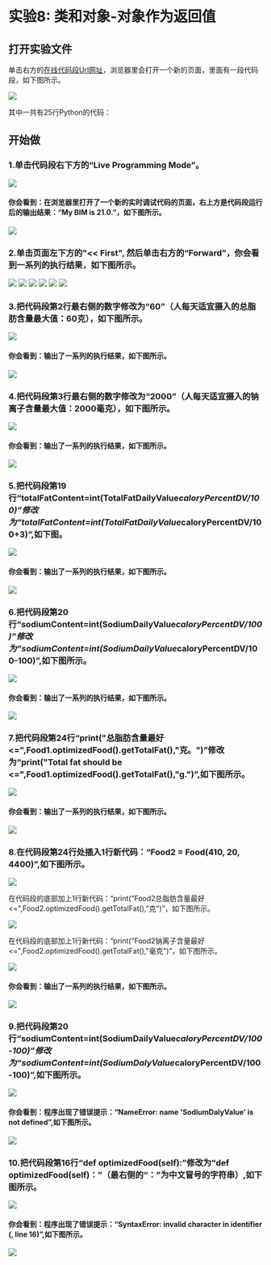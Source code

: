 # 实验8: 类和对象-对象作为返回值

## 打开实验文件

单击右方的[在线代码段Url网址](http://pythontutor.com/visualize.html#code=CaloriesDailyValue%20%3D%202000%0ATotalFatDailyValue%20%3D%2065%20%0ASodiumDailyValue%20%3D%202400%20%20%0A%0Aclass%20Food%3A%0A%20%20%20%20def%20__init__%28self,caloryFromFood,totalFatContent,sodiumContent%29%3A%0A%20%20%20%20%20%20%20%20self.calory%20%3D%20caloryFromFood%0A%20%20%20%20%20%20%20%20self.totalFat%20%3D%20totalFatContent%0A%20%20%20%20%20%20%20%20self.sodium%20%3D%20sodiumContent%0A%20%20%20%20def%20getCalory%28self%29%3A%0A%20%20%20%20%20%20%20%20return%20self.calory%0A%20%20%20%20def%20getTotalFat%28self%29%3A%0A%20%20%20%20%20%20%20%20return%20self.totalFat%0A%20%20%20%20def%20getSodium%28self%29%3A%0A%20%20%20%20%20%20%20%20return%20self.sodium%0A%20%20%20%20def%20optimizedFood%28self%29%3A%0A%20%20%20%20%20%20%20%20caloryFromFood%20%3D%20self.calory%0A%20%20%20%20%20%20%20%20caloryPercentDV%20%3D%20self.calory%20*%20100%20/%20CaloriesDailyValue%0A%20%20%20%20%20%20%20%20totalFatContent%3Dint%28TotalFatDailyValue*caloryPercentDV/100%29%0A%20%20%20%20%20%20%20%20sodiumContent%3Dint%28SodiumDailyValue*caloryPercentDV/100%29%0A%20%20%20%20%20%20%20%20return%20Food%28caloryFromFood,%20totalFatContent,%20sodiumContent%29%0A%0AFood1%20%3D%20Food%28450,%2021,%202400%29%0Aprint%28%22%E6%80%BB%E8%84%82%E8%82%AA%E5%90%AB%E9%87%8F%E6%9C%80%E5%A5%BD%3C%3D%22,Food1.optimizedFood%28%29.getTotalFat%28%29,%22%E5%85%8B%E3%80%82%22%29%0Aprint%28%22%E9%92%A0%E7%A6%BB%E5%AD%90%E5%90%AB%E9%87%8F%E6%9C%80%E5%A5%BD%3C%3D%22,Food1.optimizedFood%28%29.getSodium%28%29,%22%E6%AF%AB%E5%85%8B%E3%80%82%22%29&cumulative=false&heapPrimitives=nevernest&mode=edit&origin=opt-frontend.js&py=3&rawInputLstJSON=%5B%5D&textReferences=false)，浏览器里会打开一个新的页面，里面有一段代码段，如下图所示。

![](/images/章1-快速掌握编程的基础知识/类和对象-对象作为返回值/0.bmp)

其中一共有25行Python的代码：

## 开始做

### 1.单击代码段右下方的“Live Programming Mode”。

![](/images/章1-快速掌握编程的基础知识/类和对象-对象作为返回值/1a.bmp)

#### 你会看到：在浏览器里打开了一个新的实时调试代码的页面，右上方是代码段运行后的输出结果：“My BIM is 21.0.”，如下图所示。

![](/images/章1-快速掌握编程的基础知识/类和对象-对象作为返回值/1b.bmp)

### 2.单击页面左下方的"<< First", 然后单击右方的“Forward”，你会看到一系列的执行结果，如下图所示。

![](/images/章1-快速掌握编程的基础知识/类和对象-对象作为返回值/2b1.bmp)
![](/images/章1-快速掌握编程的基础知识/类和对象-对象作为返回值/2b2.bmp)
![](/images/章1-快速掌握编程的基础知识/类和对象-对象作为返回值/2b3.bmp)
![](/images/章1-快速掌握编程的基础知识/类和对象-对象作为返回值/2b4.bmp)
![](/images/章1-快速掌握编程的基础知识/类和对象-对象作为返回值/2b5.bmp)
![](/images/章1-快速掌握编程的基础知识/类和对象-对象作为返回值/2b6.bmp)

### 3.把代码段第2行最右侧的数字修改为“60”（人每天适宜摄入的总脂肪含量最大值：60克），如下图所示。

![](/images/章1-快速掌握编程的基础知识/类和对象-对象作为返回值/3a.bmp)

#### 你会看到：输出了一系列的执行结果，如下图所示。

![](/images/章1-快速掌握编程的基础知识/类和对象-对象作为返回值/3b.bmp)

### 4.把代码段第3行最右侧的数字修改为“2000”（人每天适宜摄入的钠离子含量最大值：2000毫克），如下图所示。

![](/images/章1-快速掌握编程的基础知识/类和对象-对象作为返回值/4a.bmp)

#### 你会看到：输出了一系列的执行结果，如下图所示。

![](/images/章1-快速掌握编程的基础知识/类和对象-对象作为返回值/4b.bmp)

### 5.把代码段第19行“totalFatContent=int(TotalFatDailyValue*caloryPercentDV/100)”修改为“totalFatContent=int(TotalFatDailyValue*caloryPercentDV/100+3)”,如下图。

![](/images/章1-快速掌握编程的基础知识/类和对象-对象作为返回值/5a.bmp)

#### 你会看到：输出了一系列的执行结果，如下图所示。

![](/images/章1-快速掌握编程的基础知识/类和对象-对象作为返回值/5b.bmp)

### 6.把代码段第20行“sodiumContent=int(SodiumDailyValue*caloryPercentDV/100)”修改为“sodiumContent=int(SodiumDailyValue*caloryPercentDV/100-100)”,如下图所示。

![](/images/章1-快速掌握编程的基础知识/类和对象-对象作为返回值/6a.bmp)

#### 你会看到：输出了一系列的执行结果，如下图所示。

![](/images/章1-快速掌握编程的基础知识/类和对象-对象作为返回值/6b.bmp)

### 7.把代码段第24行“print("总脂肪含量最好<=",Food1.optimizedFood().getTotalFat(),"克。")”修改为“print("Total fat should be <=",Food1.optimizedFood().getTotalFat(),"g.")”,如下图所示。

![](/images/章1-快速掌握编程的基础知识/类和对象-对象作为返回值/7a.bmp)

#### 你会看到：输出了一系列的执行结果，如下图所示。

![](/images/章1-快速掌握编程的基础知识/类和对象-对象作为返回值/7b.bmp)

### 8.在代码段第24行处插入1行新代码：“Food2 = Food(410, 20, 4400)”,如下图所示。

![](/images/章1-快速掌握编程的基础知识/类和对象-对象作为返回值/8a1.bmp)

在代码段的底部加上1行新代码：“print("Food2总脂肪含量最好<=",Food2.optimizedFood().getTotalFat(),"克")”，如下图所示。

![](/images/章1-快速掌握编程的基础知识/类和对象-对象作为返回值/8a2.bmp)

在代码段的底部加上1行新代码：“print("Food2钠离子含量最好<=",Food2.optimizedFood().getTotalFat(),"毫克")”，如下图所示。

![](/images/章1-快速掌握编程的基础知识/类和对象-对象作为返回值/8a3.bmp)

#### 你会看到：输出了一系列的执行结果，如下图所示。

![](/images/章1-快速掌握编程的基础知识/类和对象-对象作为返回值/8b.bmp)

### 9.把代码段第20行“sodiumContent=int(SodiumDailyValue*caloryPercentDV/100-100)”修改为“sodiumContent=int(SodiumDalyValue*caloryPercentDV/100-100)”,如下图所示。

![](/images/章1-快速掌握编程的基础知识/类和对象-对象作为返回值/9a.bmp)

#### 你会看到：程序出现了错误提示：“NameError: name 'SodiumDalyValue' is not defined”,如下图所示。

![](/images/章1-快速掌握编程的基础知识/类和对象-对象作为返回值/9b.bmp)

### 10.把代码段第16行“def optimizedFood(self):”修改为“def optimizedFood(self)：”（最右侧的“：”为中文冒号的字符串）,如下图所示。

![](/images/章1-快速掌握编程的基础知识/类和对象-对象作为返回值/10a.bmp)

#### 你会看到：程序出现了错误提示：“SyntaxError: invalid character in identifier (<string>, line 16)”,如下图所示。

![](/images/章1-快速掌握编程的基础知识/类和对象-对象作为返回值/10b.bmp)